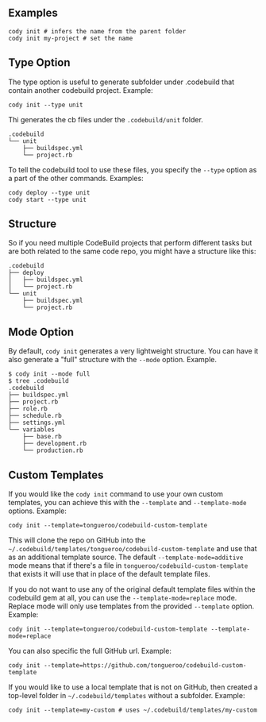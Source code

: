 ## Examples

    cody init # infers the name from the parent folder
    cody init my-project # set the name

## Type Option

The type option is useful to generate subfolder under .codebuild that contain another codebuild project.  Example:

    cody init --type unit

Thi generates the cb files under the `.codebuild/unit` folder.

    .codebuild
    └── unit
        ├── buildspec.yml
        └── project.rb

To tell the codebuild tool to use these files, you specify the `--type` option as a part of the other commands. Examples:

    cody deploy --type unit
    cody start --type unit

## Structure

So if you need multiple CodeBuild projects that perform different tasks but are both related to the same code repo, you might have a structure like this:

    .codebuild
    ├── deploy
    │   ├── buildspec.yml
    │   └── project.rb
    └── unit
        ├── buildspec.yml
        └── project.rb

## Mode Option

By default, `cody init` generates a very lightweight structure.  You can have it also generate a "full" structure with the `--mode` option.  Example.

    $ cody init --mode full
    $ tree .codebuild
    .codebuild
    ├── buildspec.yml
    ├── project.rb
    ├── role.rb
    ├── schedule.rb
    ├── settings.yml
    └── variables
        ├── base.rb
        ├── development.rb
        └── production.rb

## Custom Templates

If you would like the `cody init` command to use your own custom templates, you can achieve this with the `--template` and `--template-mode` options.  Example:

    cody init --template=tongueroo/codebuild-custom-template

This will clone the repo on GitHub into the `~/.codebuild/templates/tongueroo/codebuild-custom-template` and use that as an additional template source.  The default `--template-mode=additive` mode means that if there's a file in `tongueroo/codebuild-custom-template` that exists it will use that in place of the default template files.

If you do not want to use any of the original default template files within the codebuild gem at all, you can use the `--template-mode=replace` mode. Replace mode will only use templates from the provided `--template` option.  Example:

    cody init --template=tongueroo/codebuild-custom-template --template-mode=replace

You can also specific the full GitHub url. Example:

    cody init --template=https://github.com/tongueroo/codebuild-custom-template

If you would like to use a local template that is not on GitHub, then created a top-level folder in `~/.codebuild/templates` without a subfolder. Example:

    cody init --template=my-custom # uses ~/.codebuild/templates/my-custom
